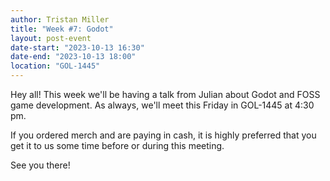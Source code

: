 ```yaml
---
author: Tristan Miller
title: "Week #7: Godot"
layout: post-event
date-start: "2023-10-13 16:30"
date-end: "2023-10-13 18:00"
location: "GOL-1445"
---
```


Hey all! This week we'll be having a talk from Julian about Godot and FOSS game development. As always, we'll meet this Friday in GOL-1445 at 4:30 pm. 

If you ordered merch and are paying in cash, it is highly preferred that you get it to us some time before or during this meeting.

See you there!

